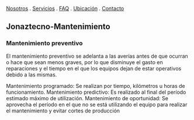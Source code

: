 [Nosotros](./nosotros.md) . [Servicios](./servicios.md) . [FAQ](FAQ.md) . [Ubicación](ubicacion.md) . [Contacto](./contacto.md)

## Jonaztecno-Mantenimiento

### Mantenimiento preventivo

El mantenimiento preventivo se adelanta a las averías antes de que ocurran o hace que sean menos graves, por lo que disminuye el gasto en reparaciones y el tiempo en el que los equipos dejan de estar operativos debido a las mismas. 

Mantenimiento programado: Se realizan por tiempo, kilómetros u horas de funcionamiento. 
Mantenimiento predictivo: Es realizado al final del período estimado máximo de utilización.
Mantenimiento de oportunidad: Se aprovecha el período en el que no se está utilizando el equipo para realizar el mantenimiento y evitar cortes de producción

